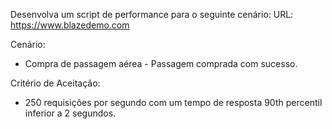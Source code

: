 Desenvolva um script de performance para o seguinte cenário:
URL: https://www.blazedemo.com

Cenário: 
* Compra de passagem aérea - Passagem comprada com sucesso.

Critério de Aceitação:
* 250 requisições por segundo com um tempo de resposta 90th percentil inferior a 2 segundos.


